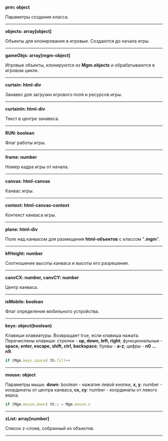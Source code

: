 **prm: object**

Параметры создания класса.
____

**objects: array[object]**

Объекты для клонирования в игровые. Создаются до начала игры.
____

**gameObjs: array[mgm-object]**

Игровые объекты, клонируются из **Mgm.objects** и обрабатываются в игровом цикле.
____

**curtain: html-div**

Занавес для загрузки игрового поля и ресурсов игры.
____

**curtainIn: html-div**

Текст в центре занавеса.
____

**RUN: boolean**

Флаг работы игры.
____

**frame: number**

Номер кадра игры от начала.
____

**canvas: html-canvas**

Канвас игры.
____

**context: html-canvas-context**

Контекст канваса игры.
____

**plane: html-div**

Поле над канвасом для размещения **html-объектов** с классом "**.mgm**".
____

**kfHeight: number**

Соотношение высоты канваса и высоты его разрешения.
____

**canvCX: number, canvCY: number**

Центр канваса.
____

**isMobile: boolean**

Флаг определения мобильного устройства.
____

**keys: object(boolean)**

Клавиши клавиатуры. Возвращает true, если клавиша нажата.
Перечислены клавиши:
стрелки - **up, down, left, right**;
функциональные - **space, enter, escape, shift, ctrl, backspace**;
буквы - **a-z**;
цифры - **n0 ... n9**.
```js
if (Mgm.keys.space) th.fill++
```
____

**mouse: object**

Параметры мыши.
**down**: boolean - нажатие левой кнопки,
**x, y**: number - координаты от центра канваса,
**cx, cy**: number - координаты от левого верха.
```js
if (Mgm.mouse.down) th.x = Mgm.mouse.x
```
____

**zList: array[number]**

Список z-слоев, собранный из объектов.
____
